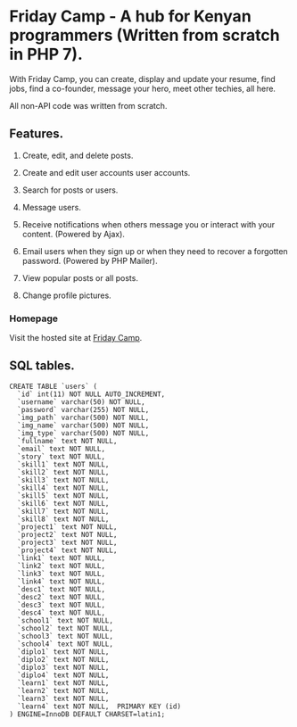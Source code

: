 # Friday Camp - A hub for Kenyan programmers (Written from scratch in PHP 7).

With Friday Camp, you can create, display and update your resume, find jobs, find a co-founder, message your hero, meet other techies, all here.

All non-API code was written from scratch.



## Features.

1. Create, edit, and delete posts.

2. Create and edit user accounts user accounts.

3. Search for posts or users.

4. Message users.

5. Receive notifications when others message you or interact with your content. (Powered by Ajax).

6. Email users when they sign up or when they need to recover a forgotten password. (Powered by PHP Mailer).

7. View popular posts or all posts.

8. Change profile pictures.



### Homepage

Visit the hosted site at [Friday Camp](http://fridaycamp.com/home).



## SQL tables.

```
CREATE TABLE `users` (
  `id` int(11) NOT NULL AUTO_INCREMENT,
  `username` varchar(50) NOT NULL,
  `password` varchar(255) NOT NULL,
  `img_path` varchar(500) NOT NULL,
  `img_name` varchar(500) NOT NULL,
  `img_type` varchar(500) NOT NULL,
  `fullname` text NOT NULL,
  `email` text NOT NULL,
  `story` text NOT NULL,
  `skill1` text NOT NULL,
  `skill2` text NOT NULL,
  `skill3` text NOT NULL,
  `skill4` text NOT NULL,
  `skill5` text NOT NULL,
  `skill6` text NOT NULL,
  `skill7` text NOT NULL,
  `skill8` text NOT NULL,
  `project1` text NOT NULL,
  `project2` text NOT NULL,
  `project3` text NOT NULL,
  `project4` text NOT NULL,
  `link1` text NOT NULL,
  `link2` text NOT NULL,
  `link3` text NOT NULL,
  `link4` text NOT NULL,
  `desc1` text NOT NULL,
  `desc2` text NOT NULL,
  `desc3` text NOT NULL,
  `desc4` text NOT NULL,
  `school1` text NOT NULL,
  `school2` text NOT NULL,
  `school3` text NOT NULL,
  `school4` text NOT NULL,
  `diplo1` text NOT NULL,
  `diplo2` text NOT NULL,
  `diplo3` text NOT NULL,
  `diplo4` text NOT NULL,
  `learn1` text NOT NULL,
  `learn2` text NOT NULL,
  `learn3` text NOT NULL,
  `learn4` text NOT NULL,  PRIMARY KEY (id)
) ENGINE=InnoDB DEFAULT CHARSET=latin1;






```


